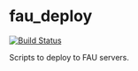 # fau_deploy

[![Build Status](https://travis-ci.com/soztag/fau_deploy.svg?branch=master)](https://travis-ci.com/soztag/fau_deploy)

Scripts to deploy to FAU servers.
